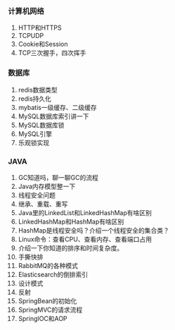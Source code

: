 ### 计算机网络
1. HTTP和HTTPS
2. TCPUDP
3. Cookie和Session
4. TCP三次握手，四次挥手

### 数据库
1. redis数据类型
1. redis持久化
1. mybatis一级缓存、二级缓存
1. MySQL数据库索引讲一下
1. MySQL数据库锁
1. MySQL引擎
1. 乐观锁实现

### JAVA
1. GC知道吗，聊一聊GC的流程
1. Java内存模型整一下
1. 线程安全问题
1. 继承、重载、重写
1. Java里的LinkedList和LinkedHashMap有啥区别
1. LinkedHashMap和HashMap有啥区别
1. HashMap是线程安全吗？介绍一个线程安全的集合类？
1. Linux命令：查看CPU、查看内存、查看端口占用
1. 介绍一下你知道的排序和时间复杂度。
1. 手撕快排
1. RabbitMQ的各种模式
1. Elasticsearch的倒排索引
1. 设计模式
1. 反射
1. SpringBean的初始化
1. SpringMVC的请求流程
1. SpringIOC和AOP
